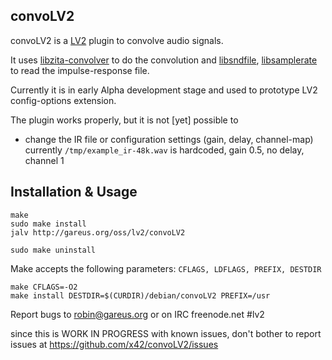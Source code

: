 convoLV2
--------

convoLV2 is a [LV2](http://lv2plug.in) plugin to convolve audio signals.

It uses [libzita-convolver](http://kokkinizita.linuxaudio.org/linuxaudio/downloads/index.html)
to do the convolution and [libsndfile](http://www.mega-nerd.com/libsndfile/),
[libsamplerate](http://www.mega-nerd.com/SRC/) to read the impulse-response file.

Currently it is in early Alpha development stage and used to prototype
LV2 config-options extension.

The plugin works properly, but it is not [yet] possible to
*   change the IR file or configuration settings (gain, delay, channel-map)
    currently `/tmp/example_ir-48k.wav` is hardcoded, gain 0.5, no delay, channel 1

Installation & Usage
--------------------

    make
    sudo make install
    jalv http://gareus.org/oss/lv2/convoLV2
    
    sudo make uninstall

Make accepts the following parameters: `CFLAGS, LDFLAGS, PREFIX, DESTDIR`

    make CFLAGS=-O2
    make install DESTDIR=$(CURDIR)/debian/convoLV2 PREFIX=/usr

Report bugs to <robin@gareus.org> or on IRC freenode.net #lv2 

since this is WORK IN PROGRESS with known issues, don't bother to
report issues at https://github.com/x42/convoLV2/issues
